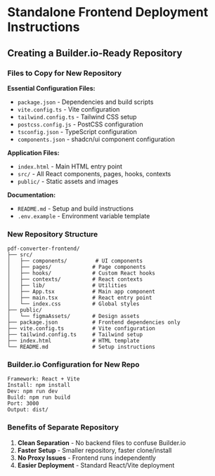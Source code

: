 # Standalone Frontend Deployment Instructions

## Creating a Builder.io-Ready Repository

### Files to Copy for New Repository

**Essential Configuration Files:**
- `package.json` - Dependencies and build scripts
- `vite.config.ts` - Vite configuration
- `tailwind.config.ts` - Tailwind CSS setup
- `postcss.config.js` - PostCSS configuration  
- `tsconfig.json` - TypeScript configuration
- `components.json` - shadcn/ui component configuration

**Application Files:**
- `index.html` - Main HTML entry point
- `src/` - All React components, pages, hooks, contexts
- `public/` - Static assets and images

**Documentation:**
- `README.md` - Setup and build instructions
- `.env.example` - Environment variable template

### New Repository Structure
```
pdf-converter-frontend/
├── src/
│   ├── components/         # UI components
│   ├── pages/             # Page components  
│   ├── hooks/             # Custom React hooks
│   ├── contexts/          # React contexts
│   ├── lib/               # Utilities
│   ├── App.tsx            # Main app component
│   ├── main.tsx           # React entry point
│   └── index.css          # Global styles
├── public/
│   └── figmaAssets/       # Design assets
├── package.json           # Frontend dependencies only
├── vite.config.ts         # Vite configuration
├── tailwind.config.ts     # Tailwind setup
├── index.html             # HTML template
└── README.md              # Setup instructions
```

### Builder.io Configuration for New Repo
```
Framework: React + Vite
Install: npm install
Dev: npm run dev
Build: npm run build
Port: 3000
Output: dist/
```

### Benefits of Separate Repository
1. **Clean Separation** - No backend files to confuse Builder.io
2. **Faster Setup** - Smaller repository, faster clone/install
3. **No Proxy Issues** - Frontend runs independently
4. **Easier Deployment** - Standard React/Vite deployment